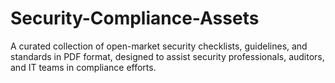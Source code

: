 # Security-Compliance-Assets
A curated collection of open-market security checklists, guidelines, and standards in PDF format, designed to assist security professionals, auditors, and IT teams in compliance efforts.
